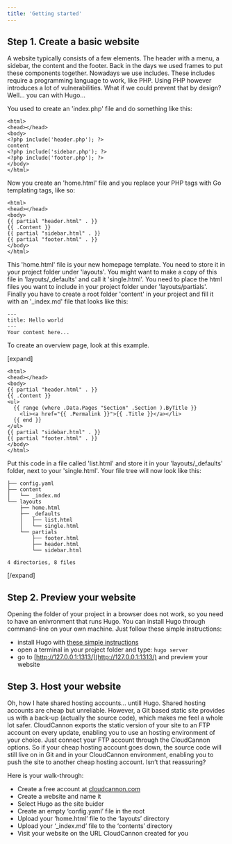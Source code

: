 ```yaml
---
title: 'Getting started'
---
```

## Step 1. Create a basic website

A website typically consists of a few elements. The header with a menu, a sidebar, the content and the footer. Back in the days we used frames to put these components together. Nowadays we use includes. These includes require a programming language to work, like PHP. Using PHP however introduces a lot of vulnerabilities. What if we could prevent that by design? Well... you can with Hugo...

You used to create an 'index.php' file and do something like this:

```
<html>
<head></head>
<body>
<?php include('header.php'); ?>
content
<?php include('sidebar.php'); ?>
<?php include('footer.php'); ?>
</body>
</html>
```

Now you create an 'home.html' file and you replace your PHP tags with Go templating tags, like so:

```
<html>
<head></head>
<body>
{{ partial "header.html" . }}
{{ .Content }}
{{ partial "sidebar.html" . }}
{{ partial "footer.html" . }}
</body>
</html>
```

This 'home.html' file is your new homepage template. You need to store it in your project folder under 'layouts'. You might want to make a copy of this file in 'layouts/_defaults' and call it 'single.html'. You need to place the html files you want to include in your project folder under 'layouts/partials'. Finally you have to create a root folder 'content' in your project and fill it with an '_index.md' file that looks like this:


```
---
title: Hello world
---
Your content here...
```

To create an overview page, look at this example.

[expand]

```
<html>
<head></head>
<body>
{{ partial "header.html" . }}
{{ .Content }}
<ul>
  {{ range (where .Data.Pages "Section" .Section ).ByTitle }}
    <li><a href="{{ .Permalink }}">{{ .Title }}</a></li>
  {{ end }}
</ul>
{{ partial "sidebar.html" . }}
{{ partial "footer.html" . }}
</body>
</html>
```

Put this code in a file called 'list.html' and store it in your 'layouts/_defaults' folder, next to your 'single.html'. Your file tree will now look like this:

```
├── config.yaml
├── content
│   └── _index.md
└── layouts
    ├── home.html
    ├── _defaults
    │   ├── list.html
    │   └── single.html
    └── partials
        ├── footer.html
        ├── header.html
        └── sidebar.html

4 directories, 8 files
```

[/expand]

## Step 2. Preview your website

Opening the folder of your project in a browser does not work, so you need to have an enivronment that runs Hugo. You can install Hugo through command-line on your own machine. Just follow these simple instructions:

* install Hugo with [these simple instructions](https://gohugo.io/getting-started/installing/)
* open a terminal in your project folder and type: `hugo server`
* go to [http://127.0.0.1:1313/](http://127.0.0.1:1313/) and preview your website

## Step 3. Host your website

Oh, how I hate shared hosting accounts… untill Hugo. Shared hosting accounts are cheap but unreliable. However, a Git based static site provides us with a back-up (actually the source code), which makes me feel a whole lot safer. CloudCannon exports the static version of your site to an FTP account on every update, enabling you to use an hosting environment of your choice. Just connect your FTP account through the CloudCannon options. So if your cheap hosting account goes down, the source code will still live on in Git and in your CloudCannon environment, enabling you to push the site to another cheap hosting account. Isn’t that reassuring?

Here is your walk-through:

- Create a free account at [cloudcannon.com](https://cloudcannon.com/)
- Create a website and name it
- Select Hugo as the site buider
- Create an empty ‘config.yaml’ file in the root
- Upload your ‘home.html’ file to the ‘layouts’ directory
- Upload your ‘_index.md’ file to the ‘contents’ directory
- Visit your website on the URL CloudCannon created for you
